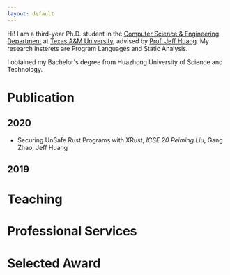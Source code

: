 ```yaml
---
layout: default
---
```


Hi! I am a third-year Ph.D. student in the 
[Computer Science & Engineering Department](https://engineering.tamu.edu/cse/index.html) at 
[Texas A&M University](https://www.tamu.edu/), advised by 
[Prof. Jeff Huang](https://parasol.tamu.edu/~jeff/).
My research insterets are Program Languages and Static Analysis.

I obtained my Bachelor's degree from Huazhong University of Science and Technology.

# Publication

## 2020
*   Securing UnSafe Rust Programs with XRust, *ICSE 20* 
    *Peiming Liu*, Gang Zhao, Jeff Huang
## 2019

# Teaching

# Professional Services

# Selected Award